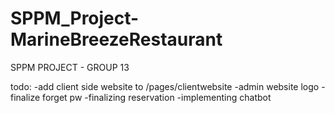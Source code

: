 # SPPM_Project-MarineBreezeRestaurant
SPPM PROJECT - GROUP 13

todo:
-add client side website to /pages/clientwebsite
-admin website logo 
-finalize forget pw
-finalizing reservation
-implementing chatbot
